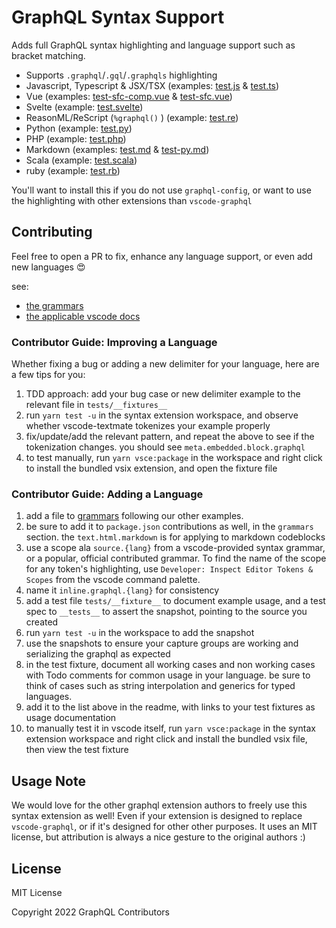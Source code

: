 # GraphQL Syntax Support

Adds full GraphQL syntax highlighting and language support such as bracket
matching.

- Supports `.graphql`/`.gql`/`.graphqls` highlighting
- Javascript, Typescript & JSX/TSX (examples: [test.js](https://github.com/graphql/graphiql/blob/main/packages/vscode-graphql-syntax/tests/__fixtures__/test.js) & [test.ts](https://github.com/graphql/graphiql/blob/main/packages/vscode-graphql-syntax/tests/__fixtures__/test.ts))
- Vue (examples: [test-sfc-comp.vue](https://github.com/graphql/graphiql/blob/main/packages/vscode-graphql-syntax/tests/__fixtures__/test-sfc-comp.vue) & [test-sfc.vue](https://github.com/graphql/graphiql/blob/main/packages/vscode-graphql-syntax/tests/__fixtures__/test-sfc.vue))
- Svelte (example: [test.svelte](https://github.com/graphql/graphiql/blob/main/packages/vscode-graphql-syntax/tests/__fixtures__/test.svelte))
- ReasonML/ReScript (`%graphql()` ) (example: [test.re](https://github.com/graphql/graphiql/blob/main/packages/vscode-graphql-syntax/tests/__fixtures__/test.re))
- Python (example: [test.py](https://github.com/graphql/graphiql/blob/main/packages/vscode-graphql-syntax/tests/__fixtures__/test.py))
- PHP (example: [test.php](https://github.com/graphql/graphiql/blob/main/packages/vscode-graphql-syntax/tests/__fixtures__/test.php))
- Markdown (examples: [test.md](https://github.com/graphql/graphiql/blob/main/packages/vscode-graphql-syntax/tests/__fixtures__/test.md) & [test-py.md](https://github.com/graphql/graphiql/blob/main/packages/vscode-graphql-syntax/tests/__fixtures__/test-py.md))
- Scala (example: [test.scala](https://github.com/graphql/graphiql/blob/main/packages/vscode-graphql-syntax/tests/__fixtures__/test.scala))
- ruby (example: [test.rb](https://github.com/graphql/graphiql/blob/main/packages/vscode-graphql-syntax/tests/__fixtures__/test.rb))

You'll want to install this if you do not use `graphql-config`, or want to use
the highlighting with other extensions than `vscode-graphql`

## Contributing

Feel free to open a PR to fix, enhance any language support, or even add new
languages 😍

see:

- [the grammars](https://github.com/graphql/graphiql/blob/main/packages/vscode-graphql-syntax/grammars/)
- [the applicable vscode docs](https://code.visualstudio.com/api/language-extensions/syntax-highlight-guide)

### Contributor Guide: Improving a Language

Whether fixing a bug or adding a new delimiter for your language, here are a few tips for you:

1. TDD approach: add your bug case or new delimiter example to the relevant file in `tests/__fixtures__`
1. run `yarn test -u` in the syntax extension workspace, and observe whether vscode-textmate tokenizes your example properly
1. fix/update/add the relevant pattern, and repeat the above to see if the tokenization changes. you should see `meta.embedded.block.graphql`
1. to test manually, run `yarn vsce:package` in the workspace and right click to install the bundled vsix extension, and open the fixture file

<span id="adding-a-lang"></span>

### Contributor Guide: Adding a Language

1.  add a file to [grammars](https://github.com/graphql/graphiql/blob/main/packages/vscode-graphql-syntax/grammars/) following our other examples.
1.  be sure to add it to `package.json` contributions as well, in the `grammars` section. the `text.html.markdown` is for applying to markdown codeblocks
1.  use a scope ala `source.{lang}` from a vscode-provided syntax grammar, or a popular, official contributed grammar. To find the name of the scope for any token's highlighting, use `Developer: Inspect Editor Tokens & Scopes` from the vscode command palette.
1.  name it `inline.graphql.{lang}` for consistency
1.  add a test file `tests/__fixture__` to document example usage, and a test spec to `__tests__` to assert the snapshot, pointing to the source you created
1.  run `yarn test -u` in the workspace to add the snapshot
1.  use the snapshots to ensure your capture groups are working and serializing the graphql as expected
1.  in the test fixture, document all working cases and non working cases with Todo comments for common usage in your language. be sure to think of cases such as string interpolation and generics for typed languages.
1.  add it to the list above in the readme, with links to your test fixtures as usage documentation
1.  to manually test it in vscode itself, run `yarn vsce:package` in the syntax extension workspace and right click and install the bundled vsix file, then view the test fixture

## Usage Note

We would love for the other graphql extension authors to freely use this syntax
extension as well! Even if your extension is designed to replace
`vscode-graphql`, or if it's designed for other other purposes. It uses an MIT
license, but attribution is always a nice gesture to the original authors :)

## License

MIT License

Copyright 2022 GraphQL Contributors
